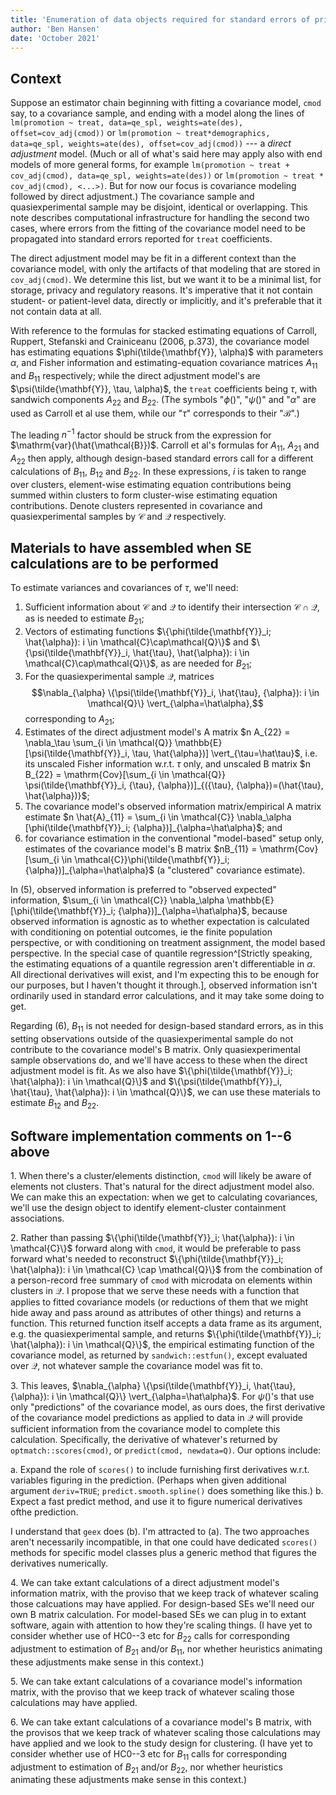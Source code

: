 ```yaml
---
title: 'Enumeration of data objects required for standard errors of prior covariance model-assisted effect estimation'
author: 'Ben Hansen'
date: 'October 2021'
---
```


## Context

Suppose an estimator chain beginning with fitting a covariance model,
`cmod` say, to a covariance sample, and ending with a model along the
lines of `lm(promotion ~ treat, data=qe_spl, weights=ate(des),
offset=cov_adj(cmod))` or `lm(promotion ~ treat*demographics,
data=qe_spl, weights=ate(des), offset=cov_adj(cmod))` --- a *direct
adjustment* model.  (Much or all of what's said here may apply also
with end models of more general forms, for example `lm(promotion ~
treat + cov_adj(cmod), data=qe_spl, weights=ate(des))` or
`lm(promotion ~ treat * cov_adj(cmod), <...>)`. But for now our focus
is covariance modeling followed by direct adjustment.)  The covariance
sample and quasiexperimental sample may be disjoint, identical or
overlapping.  This note describes computational infrastructure for
handling the second two cases, where errors from the fitting of the
covariance model need to be propagated into standard errors reported
for `treat` coefficients.

The direct adjustment model may be fit in a different context than the covariance model, with only the artifacts of that modeling that are stored in `cov_adj(cmod)`.  We determine this list, but we want it to be a minimal list, for storage, privacy and regulatory reasons.  It's imperative that it not contain student- or patient-level data, directly or implicitly, and it's preferable that it not contain data at all.

With reference to the formulas for stacked estimating equations of
Carroll, Ruppert, Stefanski and Crainiceanu (2006, p.373), the
covariance model has estimating equations $\phi(\tilde{\mathbf{Y}},
\alpha)$ with parameters $\alpha$, and Fisher information and estimating-equation covariance matrices $A_{11}$ and $B_{11}$ respectively; while the direct adjustment model's
are $\psi(\tilde{\mathbf{Y}}, \tau, \alpha)$, the `treat` coefficients
being $\tau$, with sandwich components $A_{22}$ and $B_{22}$. (The symbols "$\phi()$", "$\psi()$" and "$\alpha$" are
used as Carroll et al use them, while our "$\tau$" corresponds to
their "$\mathcal{B}$".)

The leading $n^{-1}$ factor should be struck from the expression for $\mathrm{var}(\hat{\mathcal{B}})$.  Carroll et al's formulas for $A_{11}$, $A_{21}$ and $A_{22}$ then apply, although design-based standard errors call for a different calculations of $B_{11}$, $B_{12}$ and $B_{22}$. In these expressions, $i$ is taken to range over clusters, element-wise estimating equation contributions being summed within clusters to form cluster-wise estimating equation contributions.  Denote clusters represented in covariance and quasiexperimental samples by $\mathcal{C}$ and $\mathcal{Q}$ respectively.

## Materials to have assembled when SE calculations are to be performed

To estimate variances and covariances of $\tau$, we'll need:

1. Sufficient information about $\mathcal{C}$ and $\mathcal{Q}$ to identify their intersection $\mathcal{C}\cap\mathcal{Q}$, as is needed to estimate $B_{21}$; 
2. Vectors of estimating
functions $\{\phi(\tilde{\mathbf{Y}}_i; \hat{\alpha}): i \in \mathcal{C}\cap\mathcal{Q}\}$
and $\{\psi(\tilde{\mathbf{Y}}_i, \hat{\tau}, \hat{\alpha}): i \in \mathcal{C}\cap\mathcal{Q}\}$, as are needed for $B_{21}$; 
3. For the quasiexperimental sample $\mathcal{Q}$, matrices
$$\nabla_{\alpha} \{\psi(\tilde{\mathbf{Y}}_i, \hat{\tau}, {\alpha}): i \in \mathcal{Q}\} \vert_{\alpha=\hat\alpha},$$ corresponding to $A_{21}$; 
4. Estimates of the direct adjustment model's A matrix $n A_{22} = \nabla_\tau \sum_{i \in \mathcal{Q}} \mathbb{E}[\psi(\tilde{\mathbf{Y}}_i, \tau, \hat{\alpha})] \vert_{\tau=\hat\tau}$, i.e. its unscaled Fisher information w.r.t. $\tau$ only, and unscaled B matrix $n B_{22} = \mathrm{Cov}[\sum_{i \in \mathcal{Q}} \psi(\tilde{\mathbf{Y}}_i, {\tau}, {\alpha})]_{({\tau}, {\alpha})=(\hat{\tau}, \hat{\alpha})}$; 
5. The covariance model's observed information matrix/empirical A matrix estimate $n \hat{A}_{11} = \sum_{i \in \mathcal{C}} \nabla_\alpha  [\phi(\tilde{\mathbf{Y}}_i; {\alpha})]_{\alpha=\hat\alpha}$; and
6. for covariance estimation in the conventional "model-based" setup only, estimates of the covariance model's B matrix $nB_{11} = \mathrm{Cov}[\sum_{i \in \mathcal{C}}\phi(\tilde{\mathbf{Y}}_i; {\alpha})]_{\alpha=\hat\alpha}$ (a "clustered" covariance estimate). 

In (5), observed information is preferred to "observed expected" information,
$\sum_{i \in \mathcal{C}} \nabla_\alpha \mathbb{E} [\phi(\tilde{\mathbf{Y}}_i; {\alpha})]_{\alpha=\hat\alpha}$, because observed information is agnostic as to whether expectation is calculated with conditioning on potential outcomes, ie the finite population perspective, or with conditioning on treatment assignment, the model based perspective.   In the special case of quantile regression^[Strictly speaking, the estimating equations of a quantile regression aren't differentiable in $\alpha$. All directional derivatives will exist, and I'm expecting this to be enough for our purposes, but I haven't thought it through.], observed information isn't ordinarily used in standard error calculations, and it may take some doing to get.    

Regarding (6), $B_{11}$ is not needed for design-based standard errors, as in this setting observations outside of the quasiexperimental sample do not contribute to the covariance model's B matrix.  Only quasiexperimental sample observations do, and we'll have access to these when the direct adjustment model is fit. As we also have $\{\phi(\tilde{\mathbf{Y}}_i; 
\hat{\alpha}): i \in \mathcal{Q}\}$ and $\{\psi(\tilde{\mathbf{Y}}_i, \hat{\tau}, \hat{\alpha}): i \in \mathcal{Q}\}$, we can use these materials to estimate $B_{12}$ and $B_{22}$.


## Software implementation comments on 1--6 above

1\. When there's a cluster/elements distinction, `cmod` will likely be aware of elements not clusters. That's natural for the direct adjustment model also.  We can make this an expectation: when we get to calculating covariances, we'll use the design object to identify element-cluster containment associations.

2\. Rather than passing $\{\phi(\tilde{\mathbf{Y}}_i; \hat{\alpha}): i \in \mathcal{C}\}$ forward along with `cmod`, it would be preferable to pass forward what's needed to reconstruct $\{\phi(\tilde{\mathbf{Y}}_i; \hat{\alpha}): i \in \mathcal{C} \cap \mathcal{Q}\}$ from the combination of a person-record free summary of `cmod` with microdata on elements within clusters in $\mathcal{Q}$.  I propose that we serve these needs with a function that applies to fitted covariance models (or reductions of them that we might hide away and pass around as attributes of other things) and returns a function.  This returned function itself accepts a data frame as its argument, e.g. the quasiexperimental sample, and returns $\{\phi(\tilde{\mathbf{Y}}_i; \hat{\alpha}): i \in \mathcal{Q}\}$, the empirical estimating function of the covariance model, as returned by `sandwich::estfun()`, except evaluated over $\mathcal{Q}$, not whatever sample the covariance model was fit to.

3\. This leaves, $\nabla_{\alpha} \{\psi(\tilde{\mathbf{Y}}_i, \hat{\tau}, {\alpha}): i \in \mathcal{Q}\} \vert_{\alpha=\hat\alpha}$.  For $\psi()$'s that use only "predictions" of the covariance model, as ours does, the first derivative of the covariance model predictions as applied to data in $\mathcal{Q}$ will provide sufficient information from the covariance model to complete this calculation. Specifically, the derivative of whatever's returned by `optmatch::scores(cmod)`, or `predict(cmod, newdata=Q)`.  Our options include:

a. Expand the role of `scores()` to include furnishing first derivatives w.r.t. variables figuring in the prediction.  (Perhaps when given additional argument `deriv=TRUE`; `predict.smooth.spline()` does something like this.)
b.  Expect a fast predict method, and use it to figure numerical derivatives ofthe prediction.

I understand that `geex` does (b).  I'm attracted to (a).  The two approaches aren't necessarily incompatible, in that one could have dedicated `scores()` methods for specific model classes plus a generic method that figures the derivatives numerically. 

4\. We can take extant calculations of a direct adjustment model's information matrix, with the proviso that we keep track of whatever scaling those calcuations may have applied. For design-based SEs we'll need our own B matrix calculation.  For model-based SEs we can plug in to extant software, again with attention to how they're scaling things. (I have yet to consider whether use of HC0--3 etc for $B_{22}$ calls for corresponding adjustment to estimation of $B_{21}$ and/or $B_{11}$, nor whether heuristics animating these adjustments make sense in this context.)

5\. We can take extant calculations of a covariance model's information matrix, with the proviso that we keep track of whatever scaling those calculations may have applied.

6\. We can take extant calculations of a covariance model's B matrix, with the provisos that we keep track of whatever scaling those calculations may have applied and we look to the study design for clustering.  (I have yet to consider whether use of HC0--3 etc for $B_{11}$ calls for corresponding adjustment to estimation of $B_{21}$ and/or $B_{22}$, nor whether heuristics animating these adjustments make sense in this context.)

